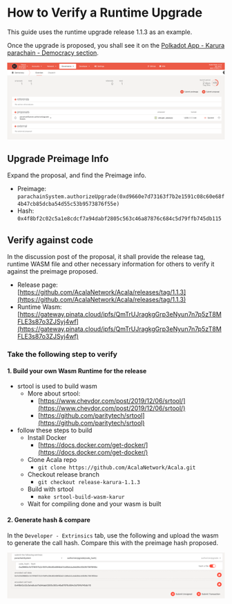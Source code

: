 # How to Verify a Runtime Upgrade

This guide uses the runtime upgrade release 1.1.3 as an example.

Once the upgrade is proposed, you shall see it on the [Polkadot App - Karura parachain - Democracy section](https://polkadot.js.org/apps/?rpc=wss%3A%2F%2Fkarura-rpc-2.aca-api.network%2Fws#/democracy).

![](../../../.gitbook/assets/screen-shot-2021-07-14-at-10.22.16-pm.png)

## Upgrade Preimage Info

Expand the proposal, and find the Preimage info.

* Preimage: `parachainSystem.authorizeUpgrade(0xd9660e7d73163f7b2e1591c08c60e68f4b47cb85dcba54d55c53b9573876f55e)`  
* Hash: `0x4f8bf2c02c5a1e8cdcf7a94dabf2805c563c46a87876c684c5d79ffb745db115`

## Verify against code

In the discussion post of the proposal, it shall provide the release tag, runtime WASM file and other necessary information for others to verify it against the preimage proposed.

* Release page: [https://github.com/AcalaNetwork/Acala/releases/tag/1.1.3](https://github.com/AcalaNetwork/Acala/releases/tag/1.1.3)
* Runtime Wasm: [https://gateway.pinata.cloud/ipfs/QmTrUJragkgGrp3eNyun7n7p5zT8MFLE3s87o3ZJSyj4wf](https://gateway.pinata.cloud/ipfs/QmTrUJragkgGrp3eNyun7n7p5zT8MFLE3s87o3ZJSyj4wf)

### Take the following step to verify

#### 1. Build your own Wasm Runtime for the release

* srtool is used to build wasm
  * More about srtool:
    * [https://www.chevdor.com/post/2019/12/06/srtool/](https://www.chevdor.com/post/2019/12/06/srtool/)
    * [https://github.com/paritytech/srtool](https://github.com/paritytech/srtool)
* follow these steps to build
  * Install Docker
    * [https://docs.docker.com/get-docker/](https://docs.docker.com/get-docker/)
  * Clone Acala repo
    * `git clone https://github.com/AcalaNetwork/Acala.git`
  * Checkout release branch
    * `git checkout release-karura-1.1.3`
  * Build with srtool
    * `make srtool-build-wasm-karur`
  * Wait for compiling done and your wasm is built

#### 2. Generate hash & compare

In the `Developer - Extrinsics` tab, use the following and upload the wasm to generate the call hash. Compare this with the preimage hash proposed. 

![](../../../.gitbook/assets/image%20%2826%29.png)

